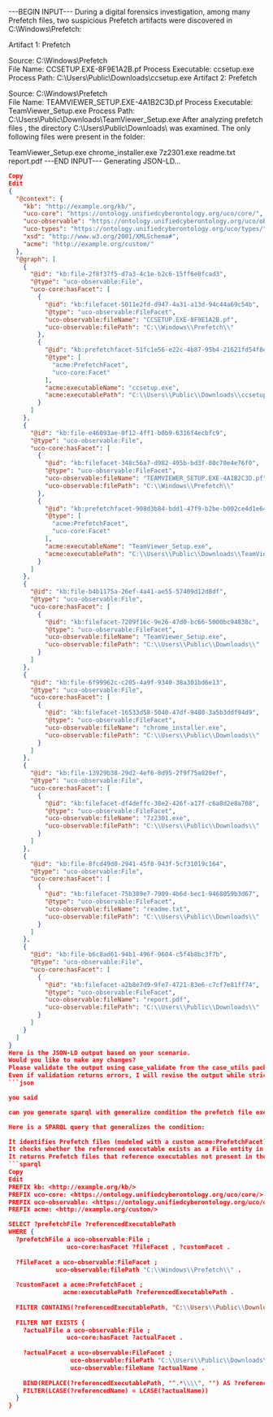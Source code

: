 ---BEGIN INPUT--- During a digital forensics investigation, among many Prefetch files, two suspicious Prefetch artifacts were discovered in C:\Windows\Prefetch:

Artifact 1: Prefetch

Source: C:\Windows\Prefetch\
File Name: CCSETUP.EXE-8F9E1A2B.pf
Process Executable: ccsetup.exe
Process Path: C:\Users\Public\Downloads\ccsetup.exe
Artifact 2: Prefetch

Source: C:\Windows\Prefetch\
File Name: TEAMVIEWER_SETUP.EXE-4A1B2C3D.pf
Process Executable: TeamViewer_Setup.exe
Process Path: C:\Users\Public\Downloads\TeamViewer_Setup.exe
After analyzing prefetch files , the directory C:\Users\Public\Downloads\ was examined. The only following files were present in the folder:

TeamViewer_Setup.exe
chrome_installer.exe
7z2301.exe
readme.txt
report.pdf ---END INPUT---
Generating JSON-LD...

```json
Copy
Edit
{
  "@context": {
    "kb": "http://example.org/kb/",
    "uco-core": "https://ontology.unifiedcyberontology.org/uco/core/",
    "uco-observable": "https://ontology.unifiedcyberontology.org/uco/observable/",
    "uco-types": "https://ontology.unifiedcyberontology.org/uco/types/",
    "xsd": "http://www.w3.org/2001/XMLSchema#",
    "acme": "http://example.org/custom/"
  },
  "@graph": [
    {
      "@id": "kb:file-2f8f37f5-d7a3-4c1e-b2c6-15ff6e0fcad3",
      "@type": "uco-observable:File",
      "uco-core:hasFacet": [
        {
          "@id": "kb:filefacet-5011e2fd-d947-4a31-a13d-94c44a69c54b",
          "@type": "uco-observable:FileFacet",
          "uco-observable:fileName": "CCSETUP.EXE-8F9E1A2B.pf",
          "uco-observable:filePath": "C:\\Windows\\Prefetch\\"
        },
        {
          "@id": "kb:prefetchfacet-51fc1e56-e22c-4b87-95b4-21621fd54f8e",
          "@type": [
            "acme:PrefetchFacet",
            "uco-core:Facet"
          ],
          "acme:executableName": "ccsetup.exe",
          "acme:executablePath": "C:\\Users\\Public\\Downloads\\ccsetup.exe"
        }
      ]
    },
    {
      "@id": "kb:file-e46093ae-0f12-4ff1-b0b9-6316f4ecbfc9",
      "@type": "uco-observable:File",
      "uco-core:hasFacet": [
        {
          "@id": "kb:filefacet-348c56a7-d982-495b-bd3f-80c70e4e76f0",
          "@type": "uco-observable:FileFacet",
          "uco-observable:fileName": "TEAMVIEWER_SETUP.EXE-4A1B2C3D.pf",
          "uco-observable:filePath": "C:\\Windows\\Prefetch\\"
        },
        {
          "@id": "kb:prefetchfacet-908d3b84-bdd1-47f9-b2be-b002ce4d1e64",
          "@type": [
            "acme:PrefetchFacet",
            "uco-core:Facet"
          ],
          "acme:executableName": "TeamViewer_Setup.exe",
          "acme:executablePath": "C:\\Users\\Public\\Downloads\\TeamViewer_Setup.exe"
        }
      ]
    },
    {
      "@id": "kb:file-b4b1175a-26ef-4a41-ae55-57409d12d8df",
      "@type": "uco-observable:File",
      "uco-core:hasFacet": [
        {
          "@id": "kb:filefacet-7209f16c-9e26-47d0-bc66-5000bc94838c",
          "@type": "uco-observable:FileFacet",
          "uco-observable:fileName": "TeamViewer_Setup.exe",
          "uco-observable:filePath": "C:\\Users\\Public\\Downloads\\"
        }
      ]
    },
    {
      "@id": "kb:file-6f99962c-c205-4a9f-9340-38a301bd6e13",
      "@type": "uco-observable:File",
      "uco-core:hasFacet": [
        {
          "@id": "kb:filefacet-16533d58-5040-47df-9480-3a5b3ddf94d9",
          "@type": "uco-observable:FileFacet",
          "uco-observable:fileName": "chrome_installer.exe",
          "uco-observable:filePath": "C:\\Users\\Public\\Downloads\\"
        }
      ]
    },
    {
      "@id": "kb:file-13929b38-29d2-4ef6-8d95-2f9f75a820ef",
      "@type": "uco-observable:File",
      "uco-core:hasFacet": [
        {
          "@id": "kb:filefacet-df4deffc-38e2-426f-a17f-c6a8d2e8a708",
          "@type": "uco-observable:FileFacet",
          "uco-observable:fileName": "7z2301.exe",
          "uco-observable:filePath": "C:\\Users\\Public\\Downloads\\"
        }
      ]
    },
    {
      "@id": "kb:file-8fcd49d0-2941-45f0-943f-5cf31019c164",
      "@type": "uco-observable:File",
      "uco-core:hasFacet": [
        {
          "@id": "kb:filefacet-75b389e7-7909-4b6d-bec1-9468059b3d67",
          "@type": "uco-observable:FileFacet",
          "uco-observable:fileName": "readme.txt",
          "uco-observable:filePath": "C:\\Users\\Public\\Downloads\\"
        }
      ]
    },
    {
      "@id": "kb:file-b6c8ad61-94b1-496f-9604-c5f4b8bc3f7b",
      "@type": "uco-observable:File",
      "uco-core:hasFacet": [
        {
          "@id": "kb:filefacet-a2b8e7d9-9fe7-4721-83e6-c7cf7e81ff74",
          "@type": "uco-observable:FileFacet",
          "uco-observable:fileName": "report.pdf",
          "uco-observable:filePath": "C:\\Users\\Public\\Downloads\\"
        }
      ]
    }
  ]
}
Here is the JSON-LD output based on your scenario.
Would you like to make any changes?
Please validate the output using case_validate from the case_utils package to ensure compliance with the CASE/UCO ontology.
Even if validation returns errors, I will revise the output while strictly following the ontology rules.
```json

you said

can you generate sparql with generalize condition the prefetch file execution path shows in directory but when in directory the file named is not listed

Here is a SPARQL query that generalizes the condition:

It identifies Prefetch files (modeled with a custom acme:PrefetchFacet) whose recorded execution paths refer to files located in a specific directory (e.g., C:\Users\Public\Downloads\).
It checks whether the referenced executable exists as a File entity in the knowledge base.
It returns Prefetch files that reference executables not present in the directory.
```sparql
Copy
Edit
PREFIX kb: <http://example.org/kb/>
PREFIX uco-core: <https://ontology.unifiedcyberontology.org/uco/core/>
PREFIX uco-observable: <https://ontology.unifiedcyberontology.org/uco/observable/>
PREFIX acme: <http://example.org/custom/>

SELECT ?prefetchFile ?referencedExecutablePath
WHERE {
  ?prefetchFile a uco-observable:File ;
                uco-core:hasFacet ?fileFacet , ?customFacet .
  
  ?fileFacet a uco-observable:FileFacet ;
             uco-observable:filePath "C:\\Windows\\Prefetch\\" .
  
  ?customFacet a acme:PrefetchFacet ;
               acme:executablePath ?referencedExecutablePath .
  
  FILTER CONTAINS(?referencedExecutablePath, "C:\\Users\\Public\\Downloads\\")
  
  FILTER NOT EXISTS {
    ?actualFile a uco-observable:File ;
                uco-core:hasFacet ?actualFacet .
    
    ?actualFacet a uco-observable:FileFacet ;
                 uco-observable:filePath "C:\\Users\\Public\\Downloads\\" ;
                 uco-observable:fileName ?actualName .
    
    BIND(REPLACE(?referencedExecutablePath, "^.*\\\\", "") AS ?referencedName)
    FILTER(LCASE(?referencedName) = LCASE(?actualName))
  }
}

